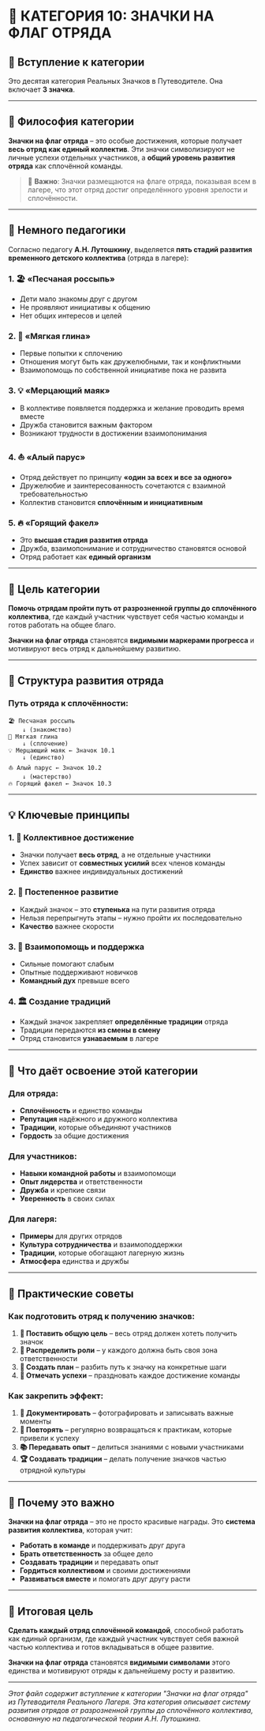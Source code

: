 # 🏁 КАТЕГОРИЯ 10: ЗНАЧКИ НА ФЛАГ ОТРЯДА

## 📖 **Вступление к категории**

Это десятая категория Реальных Значков в Путеводителе. Она включает **3 значка**.

---

## 🎯 **Философия категории**

**Значки на флаг отряда** – это особые достижения, которые получает **весь отряд как единый коллектив**. Эти значки символизируют не личные успехи отдельных участников, а **общий уровень развития отряда** как сплочённой команды.

> 🚩 **Важно**: Значки размещаются на флаге отряда, показывая всем в лагере, что этот отряд достиг определённого уровня зрелости и сплочённости.

---

## 🧠 **Немного педагогики**

Согласно педагогу **А.Н. Лутошкину**, выделяется **пять стадий развития временного детского коллектива** (отряда в лагере):

### **1. 🏖️ «Песчаная россыпь»**
- Дети мало знакомы друг с другом
- Не проявляют инициативы к общению
- Нет общих интересов и целей

### **2. 🧱 «Мягкая глина»**
- Первые попытки к сплочению
- Отношения могут быть как дружелюбными, так и конфликтными
- Взаимопомощь по собственной инициативе пока не развита

### **3. 💡 «Мерцающий маяк»**
- В коллективе появляется поддержка и желание проводить время вместе
- Дружба становится важным фактором
- Возникают трудности в достижении взаимопонимания

### **4. ⛵ «Алый парус»**
- Отряд действует по принципу **«один за всех и все за одного»**
- Дружелюбие и заинтересованность сочетаются с взаимной требовательностью
- Коллектив становится **сплочённым и инициативным**

### **5. 🔥 «Горящий факел»**
- Это **высшая стадия развития отряда**
- Дружба, взаимопонимание и сотрудничество становятся основой
- Отряд работает как **единый организм**

---

## 🎯 **Цель категории**

**Помочь отрядам пройти путь от разрозненной группы до сплочённого коллектива**, где каждый участник чувствует себя частью команды и готов работать на общее благо.

**Значки на флаг отряда** становятся **видимыми маркерами прогресса** и мотивируют весь отряд к дальнейшему развитию.

---

## 🌟 **Структура развития отряда**

### **Путь отряда к сплочённости:**

```
🏖️ Песчаная россыпь
    ↓ (знакомство)
🧱 Мягкая глина  
    ↓ (сплочение)
💡 Мерцающий маяк ← Значок 10.1
    ↓ (единство)
⛵ Алый парус ← Значок 10.2
    ↓ (мастерство)
🔥 Горящий факел ← Значок 10.3
```

---

## 💡 **Ключевые принципы**

### **1. 🎯 Коллективное достижение**
- Значки получает **весь отряд**, а не отдельные участники
- Успех зависит от **совместных усилий** всех членов команды
- **Единство** важнее индивидуальных достижений

### **2. 🔄 Постепенное развитие**
- Каждый значок – это **ступенька** на пути развития отряда
- Нельзя перепрыгнуть этапы – нужно пройти их последовательно
- **Качество** важнее скорости

### **3. 🤝 Взаимопомощь и поддержка**
- Сильные помогают слабым
- Опытные поддерживают новичков
- **Командный дух** превыше всего

### **4. 🏛️ Создание традиций**
- Каждый значок закрепляет **определённые традиции** отряда
- Традиции передаются **из смены в смену**
- Отряд становится **узнаваемым** в лагере

---

## 🎯 **Что даёт освоение этой категории**

### **Для отряда:**
- **Сплочённость** и единство команды
- **Репутация** надёжного и дружного коллектива
- **Традиции**, которые объединяют участников
- **Гордость** за общие достижения

### **Для участников:**
- **Навыки командной работы** и взаимопомощи
- **Опыт лидерства** и ответственности
- **Дружба** и крепкие связи
- **Уверенность** в своих силах

### **Для лагеря:**
- **Примеры** для других отрядов
- **Культура сотрудничества** и взаимоподдержки
- **Традиции**, которые обогащают лагерную жизнь
- **Атмосфера** единства и дружбы

---

## 🚀 **Практические советы**

### **Как подготовить отряд к получению значков:**

1. **🎯 Поставить общую цель** – весь отряд должен хотеть получить значок
2. **🤝 Распределить роли** – у каждого должна быть своя зона ответственности
3. **📅 Создать план** – разбить путь к значку на конкретные шаги
4. **🎉 Отмечать успехи** – праздновать каждое достижение команды

### **Как закрепить эффект:**

1. **📸 Документировать** – фотографировать и записывать важные моменты
2. **🔄 Повторять** – регулярно возвращаться к практикам, которые привели к успеху
3. **📚 Передавать опыт** – делиться знаниями с новыми участниками
4. **🏆 Создавать традиции** – делать получение значков частью отрядной культуры

---

## 🔑 **Почему это важно**

**Значки на флаг отряда** – это не просто красивые награды. Это **система развития коллектива**, которая учит:

- **Работать в команде** и поддерживать друг друга
- **Брать ответственность** за общее дело
- **Создавать традиции** и передавать опыт
- **Гордиться коллективом** и своими достижениями
- **Развиваться вместе** и помогать друг другу расти

---

## 🎯 **Итоговая цель**

**Сделать каждый отряд сплочённой командой**, способной работать как единый организм, где каждый участник чувствует себя важной частью коллектива и готов вкладываться в общее развитие.

**Значки на флаг отряда** становятся **видимыми символами** этого единства и мотивируют отряды к дальнейшему росту и развитию.

---

*Этот файл содержит вступление к категории "Значки на флаг отряда" из Путеводителя Реального Лагеря. Эта категория описывает систему развития отрядов от разрозненной группы до сплочённого коллектива, основанную на педагогической теории А.Н. Лутошкина.*
